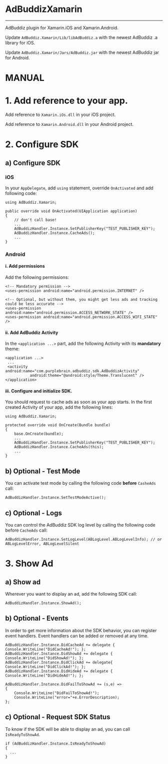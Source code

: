 # AdBuddizXamarin
---
AdBuddiz plugin for Xamarin.iOS and Xamarin.Android.

Update `AdBuddiz.Xamarin/Lib/libAdBuddiz.a` with the newest AdBuddiz .a library for iOS.

Update `AdBuddiz.Xamarin/Jars/AdBuddiz.jar` with the newest AdBuddiz jar for Android.


# MANUAL


# 1. Add reference to your app.

Add reference to `Xamarin.iOs.dll` in your iOS project.

Add reference to `Xamarin.Android.dll` in your Android project.

# 2. Configure SDK

## a) Configure SDK

### iOS

In your `AppDelegate`, add `using` statement, override `OnActivated` and add following code:

	using AdBuddiz.Xamarin;

	public override void OnActivated(UIApplication application) 
	{
		// don't call base!
		...
		AdBuddizHandler.Instance.SetPublisherKey("TEST_PUBLISHER_KEY");
 		AdBuddizHandler.Instance.CacheAds();
		...
	}

### Android

#### i. Add permissions
Add the following permissions:

	<!-- Mandatory permission -->
   	<uses-permission android:name="android.permission.INTERNET" />

	<!-- Optional, but without them, you might get less ads and tracking could be less accurate -->
   	<uses-permission android:name="android.permission.ACCESS_NETWORK_STATE" />
   	<uses-permission android:name="android.permission.ACCESS_WIFI_STATE" />

#### ii. Add AdBuddiz Activity
In the `<application ...>` part, add the following Activity with its **mandatory** theme:

	<application ...>
     ...
     <activity android:name="com.purplebrain.adbuddiz.sdk.AdBuddizActivity" 
               android:theme="@android:style/Theme.Translucent" />
   	</application>

#### iii. Configure and initialize SDK.
You should request to cache ads as soon as your app starts. In the first created Activity of your app, add the following lines:

	using AdBuddiz.Xamarin;

	protected override void OnCreate(Bundle bundle) 
	{
		base.OnCreate(bundle);
		...
		AdBuddizHandler.Instance.SetPublisherKey("TEST_PUBLISHER_KEY");
		AdBuddizHandler.Instance.CacheAds(this);
		...		
	}

## b) Optional - Test Mode
You can activate test mode by calling the following code **before** `CasheAds` call:
	
	AdBuddizHandler.Instance.SetTestModeActive();

## c) Optional - Logs
You can control the AdBuddiz SDK log level by calling the following code before `CacheAds` call:

	AdBuddizHandler.Instance.SetLogLevel(ABLogLevel.ABLogLevelInfo); // or ABLogLevelError, ABLogLevelSilent

# 3. Show Ad

## a) Show ad

Wherever you want to display an ad, add the following SDK call:
	
	AdBuddizHandler.Instance.ShowAd();

## b) Optional - Events
In order to get more information about the SDK behavior, you can register event handlers. Event handlers can be added or removed at any time.
	
	AdBuddizHandler.Instance.DidCacheAd += delegate { Console.WriteLine("DidCacheAd!"); };
 	AdBuddizHandler.Instance.DidShowAd += delegate { Console.WriteLine("DidShowAd!"); };
 	AdBuddizHandler.Instance.DidClickAd += delegate{ Console.WriteLine("DidClickAd!"); };
 	AdBuddizHandler.Instance.DidHideAd += delegate { Console.WriteLine("DidHideAd!"); };

 	AdBuddizHandler.Instance.DidFailToShowAd += (s,e) => 
	{ 
    	Console.WriteLine("DidFailToShowAd!");
    	Console.WriteLine("error="+e.ErrorDescription);
 	};

## c) Optional - Request SDK Status

To know if the SDK will be able to display an ad, you can call `IsReadyToShowAd`.

	if (AdBuddizHandler.Instance.IsReadyToShowAd) 
	{
      ...
   	}
